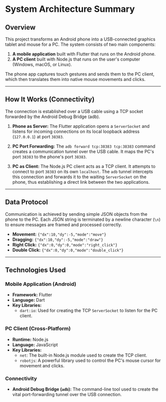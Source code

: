 # System Architecture Summary

## Overview

This project transforms an Android phone into a USB-connected graphics tablet and mouse for a PC. The system consists of two main components:

1.  **A mobile application** built with Flutter that runs on the Android phone.
2.  **A PC client** built with Node.js that runs on the user's computer (Windows, macOS, or Linux).

The phone app captures touch gestures and sends them to the PC client, which then translates them into native mouse movements and clicks.

---

## How It Works (Connectivity)

The connection is established over a USB cable using a TCP socket forwarded by the Android Debug Bridge (adb).

1.  **Phone as Server:** The Flutter application opens a `ServerSocket` and listens for incoming connections on its local loopback address (`127.0.0.1`) at port `38383`.

2.  **PC Port Forwarding:** The `adb forward tcp:38383 tcp:38383` command creates a communication tunnel over the USB cable. It maps the PC's port `38383` to the phone's port `38383`.

3.  **PC as Client:** The Node.js PC client acts as a TCP client. It attempts to connect to port `38383` on its own `localhost`. The `adb` tunnel intercepts this connection and forwards it to the waiting `ServerSocket` on the phone, thus establishing a direct link between the two applications.

---

## Data Protocol

Communication is achieved by sending simple JSON objects from the phone to the PC. Each JSON string is terminated by a newline character (`\n`) to ensure messages are framed and processed correctly.

-   **Movement:** `{"dx":10,"dy":-5,"mode":"move"}`
-   **Dragging:** `{"dx":10,"dy":-5,"mode":"draw"}`
-   **Right Click:** `{"dx":0,"dy":0,"mode":"right_click"}`
-   **Double Click:** `{"dx":0,"dy":0,"mode":"double_click"}`

---

## Technologies Used

### Mobile Application (Android)

-   **Framework:** Flutter
-   **Language:** Dart
-   **Key Libraries:**
    -   `dart:io`: Used for creating the TCP `ServerSocket` to listen for the PC client.

### PC Client (Cross-Platform)

-   **Runtime:** Node.js
-   **Language:** JavaScript
-   **Key Libraries:**
    -   `net`: The built-in Node.js module used to create the TCP client.
    -   `robotjs`: A powerful library used to control the PC's mouse cursor for movement and clicks.

### Connectivity

-   **Android Debug Bridge (`adb`):** The command-line tool used to create the vital port-forwarding tunnel over the USB connection.
